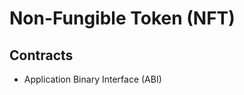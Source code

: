 # Non-Fungible Token (NFT)

<!--
hh-sol-artifact-1

https://opensea.io/
-->

## Contracts

- Application Binary Interface (ABI)
